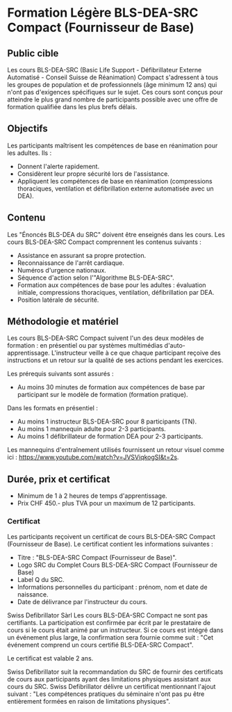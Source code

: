 # Formation Légère BLS-DEA-SRC Compact (Fournisseur de Base)

## Public cible

Les cours BLS-DEA-SRC (Basic Life Support - Défibrillateur Externe Automatisé - Conseil Suisse de Réanimation) Compact s'adressent à tous les groupes de population et de professionnels (âge minimum 12 ans) qui n'ont pas d'exigences spécifiques sur le sujet. Ces cours sont conçus pour atteindre le plus grand nombre de participants possible avec une offre de formation qualifiée dans les plus brefs délais.

## Objectifs

Les participants maîtrisent les compétences de base en réanimation pour les adultes. Ils :

- Donnent l'alerte rapidement.
- Considèrent leur propre sécurité lors de l'assistance.
- Appliquent les compétences de base en réanimation (compressions thoraciques, ventilation et défibrillation externe automatisée avec un DEA).

## Contenu

Les "Énoncés BLS-DEA du SRC" doivent être enseignés dans les cours. Les cours BLS-DEA-SRC Compact comprennent les contenus suivants :

- Assistance en assurant sa propre protection.
- Reconnaissance de l'arrêt cardiaque.
- Numéros d'urgence nationaux.
- Séquence d'action selon l'"Algorithme BLS-DEA-SRC".
- Formation aux compétences de base pour les adultes : évaluation initiale, compressions thoraciques, ventilation, défibrillation par DEA.
- Position latérale de sécurité.

## Méthodologie et matériel

Les cours BLS-DEA-SRC Compact suivent l'un des deux modèles de formation : en présentiel ou par systèmes multimédias d'auto-apprentissage. L'instructeur veille à ce que chaque participant reçoive des instructions et un retour sur la qualité de ses actions pendant les exercices.

Les prérequis suivants sont assurés :

- Au moins 30 minutes de formation aux compétences de base par participant sur le modèle de formation (formation pratique).

Dans les formats en présentiel :

- Au moins 1 instructeur BLS-DEA-SRC pour 8 participants (TN).
- Au moins 1 mannequin adulte pour 2-3 participants.
- Au moins 1 défibrillateur de formation DEA pour 2-3 participants.

Les mannequins d'entraînement utilisés fournissent un retour visuel comme ici : https://www.youtube.com/watch?v=JVSViqkogSI&t=2s.

## Durée, prix et certificat

- Minimum de 1 à 2 heures de temps d'apprentissage.
- Prix CHF 450.- plus TVA pour un maximum de 12 participants.

### Certificat

Les participants reçoivent un certificat de cours BLS-DEA-SRC Compact (Fournisseur de Base). Le certificat contient les informations suivantes :

- Titre : "BLS-DEA-SRC Compact (Fournisseur de Base)".
- Logo SRC du Complet Cours BLS-DEA-SRC Compact (Fournisseur de Base)
- Label Q du SRC.
- Informations personnelles du participant : prénom, nom et date de naissance.
- Date de délivrance par l'instructeur du cours.

Swiss Defibrillator Sàrl Les cours BLS-DEA-SRC Compact ne sont pas certifiants. La participation est confirmée par écrit par le prestataire de cours si le cours était animé par un instructeur. Si ce cours est intégré dans un événement plus large, la confirmation sera fournie comme suit : "Cet événement comprend un cours certifié BLS-DEA-SRC Compact".

Le certificat est valable 2 ans.

Swiss Defibrillator suit la recommandation du SRC de fournir des certificats de cours aux participants ayant des limitations physiques assistant aux cours du SRC. Swiss Defibrillator délivre un certificat mentionnant l'ajout suivant : "Les compétences pratiques du séminaire n'ont pas pu être entièrement formées en raison de limitations physiques".
